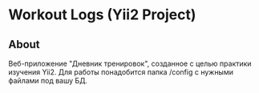 Workout Logs (Yii2 Project)
============================

About
------------

Веб-приложение "Дневник тренировок", созданное с целью практики изучения Yii2. Для работы понадобится папка /config с нужными файлами под вашу БД. 

